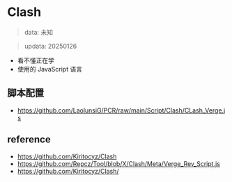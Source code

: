 # Clash
> data: 未知

> updata: 20250126
- 看不懂正在学
- 使用的 JavaScript 语言

## 脚本配置
- https://github.com/LaolunsiG/PCR/raw/main/Script/Clash/CLash_Verge.js

## reference
- https://github.com/Kiritocyz/Clash
- https://github.com/Repcz/Tool/blob/X/Clash/Meta/Verge_Rev_Script.js
- https://github.com/Kiritocyz/Clash/
